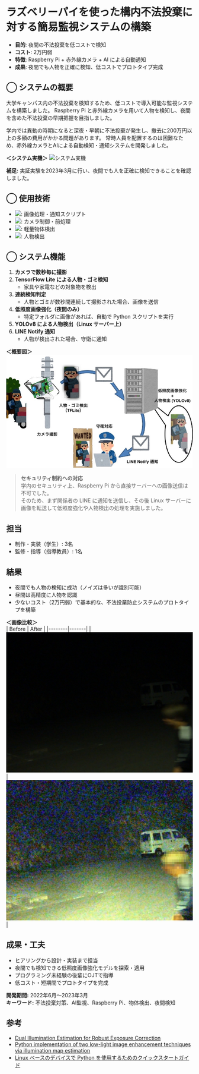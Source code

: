 # ラズベリーパイを使った構内不法投棄に対する簡易監視システムの構築

- **目的**: 夜間の不法投棄を低コストで検知
- **コスト**: 2万円弱
- **特徴**: Raspberry Pi + 赤外線カメラ + AI による自動通知
- **成果**: 夜間でも人物を正確に検知、低コストでプロトタイプ完成

## ◯ システムの概要
大学キャンパス内の不法投棄を検知するため、低コストで導入可能な監視システムを構築しました。
Raspberry Pi と赤外線カメラを用いて人物を検知し、夜間を含めた不法投棄の早期把握を目指しました。  

学内では異動の時期になると深夜・早朝に不法投棄が発生し、撤去に200万円以上の多額の費用がかかる問題があります。
常時人員を配置するのは困難なため、赤外線カメラとAIによる自動検知・通知システムを開発しました。

**＜システム実機＞**
![システム実機](images/HeardWare.png)

**補足:**
実証実験を2023年3月に行い、夜間でも人を正確に検知できることを確認しました。

## ◯ 使用技術
- <img src="https://img.shields.io/badge/-Python-3776AB?style=flat&logo=python&logoColor=white">: 画像処理・通知スクリプト
- <img src="https://img.shields.io/badge/-OpenCV-3776AB?style=flat&logo=opencv&logoColor=white">: カメラ制御・前処理
- <img src="https://img.shields.io/badge/-TensorFlowLite-3776AB?style=flat&logo=tensorflowlite&logoColor=white">: 軽量物体検出
- <img src="https://img.shields.io/badge/-YOLO-3776AB?style=flat&logo=yolo&logoColor=white">: 人物検出

## ◯ システム機能
1. **カメラで数秒毎に撮影**
2. **TensorFlow Lite による人物・ゴミ検知**
   - 家具や家電などの対象物を検出
3. **連続検知判定**
   - 人物とゴミが数秒間連続して撮影された場合、画像を送信
4. **低照度画像強化（夜間のみ）**
   - 特定フォルダに画像があれば、自動で Python スクリプトを実行
5. **YOLOv8 による人物検出（Linux サーバー上）**
6. **LINE Notify 通知**
   - 人物が検出された場合、守衛に通知

**＜概要図＞**
![概要図](images/SystemView.jpg)

> **セキュリティ制約への対応**  
> 学内のセキュリティ上、Raspberry Pi から直接サーバーへの画像送信は不可でした。  
> そのため、まず関係者の LINE に通知を送信し、その後 Linux サーバーに画像を転送して低照度強化や人物検出の処理を実施しました。

## 担当
- 制作・実装（学生）: 3名
- 監修・指導（指導教員）: 1名

## 結果
- 夜間でも人物の検知に成功（ノイズは多いが識別可能）
- 昼間は高精度に人物を認識
- 少ないコスト（2万円弱）で基本的な、不法投棄防止システムのプロトタイプを構築

**＜画像比較＞**  
| Before | After |
|--------|-------|
| ![通知画像](images/notify_img.jpg) | ![低照度強化画像](images/notify_img_DUAL_g0.8_l0.15.jpg) |

## 成果・工夫
- ヒアリングから設計・実装まで担当
- 夜間でも検知できる低照度画像強化モデルを探索・適用
- プログラミング未経験の後輩にOJTで指導
- 低コスト・短期間でプロトタイプを完成

 **開発期間:** 2022年6月〜2023年3月  
 **キーワード:** 不法投棄対策、AI監視、Raspberry Pi、物体検出、夜間検知  

## 参考
- [Dual Illumination Estimation for Robust Exposure Correction](https://arxiv.org/pdf/1910.13688)  
- [Python implementation of two low-light image enhancement techniques via illumination map estimation](https://github.com/pvnieo/Low-light-Image-Enhancement)  
- [Linux ベースのデバイスで Python を使用するためのクイックスタートガイド](https://www.tensorflow.org/lite/guide/python?hl=ja#install_tensorflow_lite_for_python)
